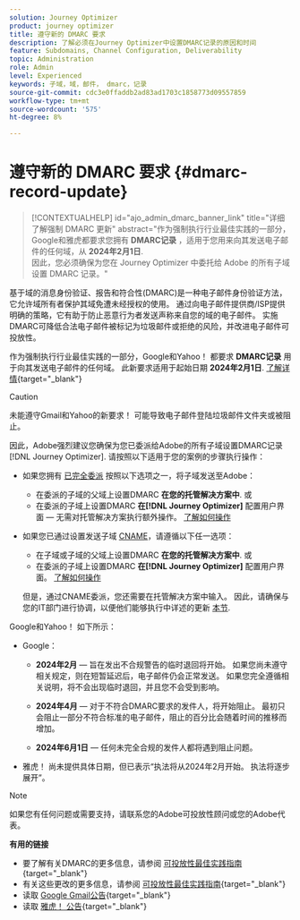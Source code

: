 ```yaml
---
solution: Journey Optimizer
product: journey optimizer
title: 遵守新的 DMARC 要求
description: 了解必须在Journey Optimizer中设置DMARC记录的原因和时间
feature: Subdomains, Channel Configuration, Deliverability
topic: Administration
role: Admin
level: Experienced
keywords: 子域，域，邮件， dmarc，记录
source-git-commit: cdc3e0ffaddb2ad83ad1703c1858773d09557859
workflow-type: tm+mt
source-wordcount: '575'
ht-degree: 8%

---
```


# 遵守新的 DMARC 要求 {#dmarc-record-update}

>[!CONTEXTUALHELP]
>id="ajo_admin_dmarc_banner_link"
>title="详细了解强制 DMARC 更新"
>abstract="作为强制执行行业最佳实践的一部分，Google和雅虎都要求您拥有 **DMARC记录** ，适用于您用来向其发送电子邮件的任何域，从 **2024年2月1日**.<br>因此，您必须确保为您在 Journey Optimizer 中委托给 Adobe 的所有子域设置 DMARC 记录。"

基于域的消息身份验证、报告和符合性(DMARC)是一种电子邮件身份验证方法，它允许域所有者保护其域免遭未经授权的使用。 通过向电子邮件提供商/ISP提供明确的策略，它有助于防止恶意行为者发送声称来自您的域的电子邮件。 实施DMARC可降低合法电子邮件被标记为垃圾邮件或拒绝的风险，并改进电子邮件可投放性。

作为强制执行行业最佳实践的一部分，Google和Yahoo！ 都要求 **DMARC记录** 用于向其发送电子邮件的任何域。 此新要求适用于起始日期 **2024年2月1日**. [了解详情](https://experienceleague.adobe.com/docs/deliverability-learn/deliverability-best-practice-guide/additional-resources/guidance-around-changes-to-google-and-yahoo.html#dmarc){target="_blank"}

>[!CAUTION]
>
>未能遵守Gmail和Yahoo的新要求！ 可能导致电子邮件登陆垃圾邮件文件夹或被阻止。

因此，Adobe强烈建议您确保为您已委派给Adobe的所有子域设置DMARC记录 [!DNL Journey Optimizer]. 请按照以下适用于您的案例的步骤执行操作：

* 如果您拥有 [已完全委派](delegate-subdomain.md#full-subdomain-delegation) 按照以下选项之一，将子域发送至Adobe：

   * 在委派的子域的父域上设置DMARC **在您的托管解决方案中**.
或
   * 在委派的子域上设置DMARC **在[!DNL Journey Optimizer]** 配置用户界面 — 无需对托管解决方案执行额外操作。 [了解如何操作](dmarc-record.md#implement-dmarc)

* 如果您已通过设置发送子域 [CNAME](delegate-subdomain.md#cname-subdomain-delegation)，请遵循以下任一选项：

   * 在子域或子域的父域上设置DMARC **在您的托管解决方案中**.
或
   * 在委派的子域上设置DMARC **在[!DNL Journey Optimizer]** 配置用户界面。 [了解如何操作](dmarc-record.md#implement-dmarc)

  但是，通过CNAME委派，您还需要在托管解决方案中输入。 因此，请确保与您的IT部门进行协调，以便他们能够执行中详述的更新 [本节](dmarc-record.md#implement-dmarc).


Google和Yahoo！ 如下所示：

* Google：

   * **2024年2月**  — 旨在发出不合规警告的临时退回将开始。 如果您尚未遵守相关规定，则在短暂延迟后，电子邮件仍会正常发送。 如果您完全遵循相关说明，将不会出现临时退回，并且您不会受到影响。

   * **2024年4月**  — 对于不符合DMARC要求的发件人，将开始阻止。 最初只会阻止一部分不符合标准的电子邮件，阻止的百分比会随着时间的推移而增加。

   * **2024年6月1日**  — 任何未完全合规的发件人都将遇到阻止问题。

* 雅虎！ 尚未提供具体日期，但已表示“执法将从2024年2月开始。 执法将逐步展开”。

>[!NOTE]
>
>如果您有任何问题或需要支持，请联系您的Adobe可投放性顾问或您的Adobe代表。

**有用的链接**

* 要了解有关DMARC的更多信息，请参阅 [可投放性最佳实践指南](https://experienceleague.adobe.com/docs/deliverability-learn/deliverability-best-practice-guide/additional-resources/technotes/implement-dmarc.html#about){target="_blank"}
* 有关这些更改的更多信息，请参阅 [可投放性最佳实践指南](https://experienceleague.adobe.com/docs/deliverability-learn/deliverability-best-practice-guide/additional-resources/guidance-around-changes-to-google-and-yahoo.html){target="_blank"}
* 读取 [Google Gmail公告](https://blog.google/products/gmail/gmail-security-authentication-spam-protection/){target="_blank"}
* 读取 [雅虎！ 公告](https://blog.postmaster.yahooinc.com/post/730172167494483968/more-secure-less-spam){target="_blank"}
